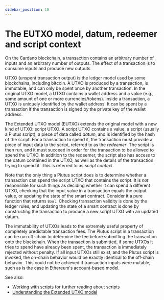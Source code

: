 ```yaml
---
sidebar_position: 10
---
```


# The EUTXO model, datum, redeemer and script context

On the Cardano blockchain, a transaction contains an arbitrary number of inputs and an arbitrary number of outputs. 
The effect of a transaction is to consume inputs and produce new outputs.

<!-- talking about "UTXO concept" -->

UTXO (unspent transaction output) is the ledger model used by some blockchains, including bitcoin. 
A UTXO is produced by a transaction, is immutable, and can only be spent once by another transaction. 
In the original UTXO model, a UTXO contains a wallet address and a value (e.g., some amount of one or more currencies/tokens). 
Inside a transaction, a UTXO is uniquely identified by the wallet address. 
It can be spent by a transaction if the transaction is signed by the private key of the wallet address.

<!-- talking about "EUTXO concept" -->

The Extended UTXO model (EUTXO) extends the original model with a new kind of UTXO: script UTXO. 
A script UTXO contains a value, a script (usually a Plutus script), a piece of data called *datum*, and is identified by the hash of the script. 
For a transaction to spend it, the transaction must provide a piece of input data to the script, referred to as the *redeemer*. 
The script is then run, and it must succeed in order for the transaction to be allowed to spend the UTXO. 
In addition to the redeemer, the script also has access to the datum contained in the UTXO, as well as the details of the transaction trying to spend it. 
This is referred to as *script context*.

<!-- talking about "the role of a Plutus script" -->

Note that the only thing a Plutus script does is to determine whether a transaction can spend the script UTXO that contains the script. 
It is *not* responsible for such things as deciding whether it can spend a different UTXO, checking that the input value in a transaction equals the output value, or updating the state of the smart contract. 
Consider it a pure function that returns `Bool`. 
Checking transaction validity is done by the ledger rules, and updating the state of a smart contract is done by constructing the transaction to produce a new script UTXO with an updated datum.

<!-- talking about "predictable transaction fees" -->

The immutability of UTXOs leads to the extremely useful property of completely predictable transaction fees. 
The Plutus script in a transaction can be run off-chain to determine the fee before submitting the transaction onto the blockchain. 
When the transaction is submitted, if some UTXOs it tries to spend have already been spent, the transaction is immediately rejected without penalty. 
If all input UTXOs still exist, and the Plutus script is invoked, the on-chain behavior would be exactly identical to the off-chain behavior. 
This could not be achieved if transaction inputs were mutable, such as is the case in Ethereum's account-based model.

See also:

- [Working with scripts](../category/working-with-scripts) for further reading about scripts
- [Understanding the Extended UTXO model](https://docs.cardano.org/learn/eutxo-explainer)


